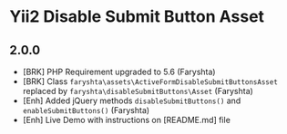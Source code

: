Yii2 Disable Submit Button Asset
================================

2.0.0
-----

- [BRK] PHP Requirement upgraded to 5.6 (Faryshta)
- [BRK] Class `faryshta\assets\ActiveFormDisableSubmitButtonsAsset` replaced by
  `faryshta\disableSubmitButtons\Asset` (Faryshta)
- [Enh] Added jQuery methods `disableSubmitButtons()` and
  `enableSubmitButtons()` (Faryshta)
- [Enh] Live Demo with instructions on [README.md] file
